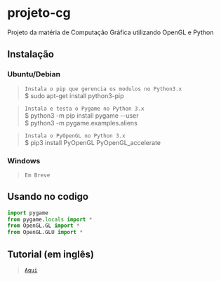 # projeto-cg
Projeto da matéria de Computação Gráfica utilizando OpenGL e Python

## Instalação
### Ubuntu/Debian
>`Instala o pip que gerencia os modulos no Python3.x` </br>
>$ sudo apt-get install python3-pip </br>

>`Instala e testa o Pygame no Python 3.x` </br>
>$ python3 -m pip install pygame --user </br>
>$ python3 -m pygame.examples.aliens </br>

>`Instala o PyOpenGL no Python 3.x` </br>
>$ pip3 install PyOpenGL PyOpenGL_accelerate </br>

### Windows
> `Em Breve`

## Usando no codigo
```python
import pygame
from pygame.locals import *
from OpenGL.GL import *
from OpenGL.GLU import *
```

## Tutorial (em inglês)
> [`Aqui`](https://pythonprogramming.net/opengl-pyopengl-python-pygame-tutorial/)
